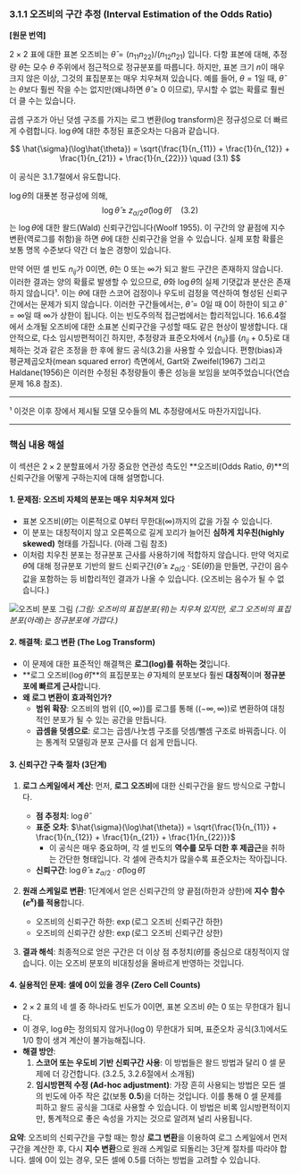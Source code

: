 ### **3.1.1 오즈비의 구간 추정 (Interval Estimation of the Odds Ratio)**

**[원문 번역]**

$2 \times 2$ 표에 대한 표본 오즈비는 $\hat{\theta} = (n_{11}n_{22})/(n_{12}n_{21})$ 입니다. 다항 표본에 대해, 추정량 $\hat{\theta}$는 모수 $\theta$ 주위에서 점근적으로 정규분포를 따릅니다. 하지만, 표본 크기 $n$이 매우 크지 않은 이상, 그것의 표집분포는 매우 치우쳐져 있습니다. 예를 들어, $\theta=1$일 때, $\hat{\theta}$는 $\theta$보다 훨씬 작을 수는 없지만(왜냐하면 $\hat{\theta} \ge 0$ 이므로), 무시할 수 없는 확률로 훨씬 더 클 수는 있습니다.

곱셈 구조가 아닌 덧셈 구조를 가지는 로그 변환(log transform)은 정규성으로 더 빠르게 수렴합니다. $\log \hat{\theta}$에 대한 추정된 표준오차는 다음과 같습니다.

$$ \hat{\sigma}(\log\hat{\theta}) = \sqrt{\frac{1}{n_{11}} + \frac{1}{n_{12}} + \frac{1}{n_{21}} + \frac{1}{n_{22}}} \quad (3.1) $$

이 공식은 3.1.7절에서 유도합니다.

$\log \hat{\theta}$의 대푯본 정규성에 의해,
$$ \log \hat{\theta} \pm z_{\alpha/2}\hat{\sigma}(\log \hat{\theta}) \quad (3.2) $$
는 $\log \theta$에 대한 왈드(Wald) 신뢰구간입니다(Woolf 1955). 이 구간의 양 끝점에 지수 변환(역로그를 취함)을 하면 $\theta$에 대한 신뢰구간을 얻을 수 있습니다. 실제 포함 확률은 보통 명목 수준보다 약간 더 높은 경향이 있습니다.

만약 어떤 셀 빈도 $n_{ij}$가 0이면, $\hat{\theta}$는 0 또는 $\infty$가 되고 왈드 구간은 존재하지 않습니다. 이러한 결과는 양의 확률로 발생할 수 있으므로, $\hat{\theta}$와 $\log \hat{\theta}$의 실제 기댓값과 분산은 존재하지 않습니다¹. 이는 $\theta$에 대한 스코어 검정이나 우도비 검정을 역산하여 형성된 신뢰구간에서는 문제가 되지 않습니다. 이러한 구간들에서는, $\hat{\theta}=0$일 때 0이 하한이 되고 $\hat{\theta}=\infty$일 때 $\infty$가 상한이 됩니다. 이는 빈도주의적 접근법에서는 합리적입니다. 16.6.4절에서 소개될 오즈비에 대한 소표본 신뢰구간을 구성할 때도 같은 현상이 발생합니다. 대안적으로, 다소 임시방편적이긴 하지만, 추정량과 표준오차에서 $\{n_{ij}\}$를 $\{n_{ij} + 0.5\}$로 대체하는 것과 같은 조정을 한 후에 왈드 공식(3.2)을 사용할 수 있습니다. 편향(bias)과 평균제곱오차(mean squared error) 측면에서, Gart와 Zweifel(1967) 그리고 Haldane(1956)은 이러한 수정된 추정량들이 좋은 성능을 보임을 보여주었습니다(연습문제 16.8 참조).

---
¹ 이것은 이후 장에서 제시될 모델 모수들의 ML 추정량에서도 마찬가지입니다.

---

### **핵심 내용 해설**

이 섹션은 $2 \times 2$ 분할표에서 가장 중요한 연관성 측도인 **오즈비(Odds Ratio, $\theta$)**의 신뢰구간을 어떻게 구하는지에 대해 설명합니다.

#### **1. 문제점: 오즈비 자체의 분포는 매우 치우쳐져 있다**

*   표본 오즈비($\hat{\theta}$)는 이론적으로 $0$부터 무한대($\infty$)까지의 값을 가질 수 있습니다.
*   이 분포는 대칭적이지 않고 오른쪽으로 길게 꼬리가 늘어진 **심하게 치우친(highly skewed)** 형태를 가집니다. (아래 그림 참조)
*   이처럼 치우친 분포는 정규분포 근사를 사용하기에 적합하지 않습니다. 만약 억지로 $\hat{\theta}$에 대해 정규분포 기반의 왈드 신뢰구간($\hat{\theta} \pm z_{\alpha/2} \cdot \text{SE}(\hat{\theta})$)을 만들면, 구간이 음수 값을 포함하는 등 비합리적인 결과가 나올 수 있습니다. (오즈비는 음수가 될 수 없습니다.)

![오즈비 분포 그림](https://i.stack.imgur.com/u7q6K.png)
*(그림: 오즈비의 표집분포(위)는 치우쳐 있지만, 로그 오즈비의 표집분포(아래)는 정규분포에 가깝다.)*

#### **2. 해결책: 로그 변환 (The Log Transform)**

*   이 문제에 대한 표준적인 해결책은 **로그(log)를 취하는 것**입니다.
*   **로그 오즈비($\log\hat{\theta}$)**의 표집분포는 $\hat{\theta}$ 자체의 분포보다 훨씬 **대칭적**이며 **정규분포에 빠르게 근사**합니다.
*   **왜 로그 변환이 효과적인가?**
    *   **범위 확장**: 오즈비의 범위 ($[0, \infty)$)를 로그를 통해 ($(-\infty, \infty)$)로 변환하여 대칭적인 분포가 될 수 있는 공간을 만듭니다.
    *   **곱셈을 덧셈으로**: 로그는 곱셈/나눗셈 구조를 덧셈/뺄셈 구조로 바꿔줍니다. 이는 통계적 모델링과 분포 근사를 더 쉽게 만듭니다.

#### **3. 신뢰구간 구축 절차 (3단계)**

1.  **로그 스케일에서 계산**: 먼저, **로그 오즈비**에 대한 신뢰구간을 왈드 방식으로 구합니다.
    *   **점 추정치**: $\log \hat{\theta}$
    *   **표준 오차**: $\hat{\sigma}(\log\hat{\theta}) = \sqrt{\frac{1}{n_{11}} + \frac{1}{n_{12}} + \frac{1}{n_{21}} + \frac{1}{n_{22}}}$
        *   이 공식은 매우 중요하며, 각 셀 빈도의 **역수를 모두 더한 후 제곱근**을 취하는 간단한 형태입니다. 각 셀에 관측치가 많을수록 표준오차는 작아집니다.
    *   **신뢰구간**: $\log \hat{\theta} \pm z_{\alpha/2} \cdot \hat{\sigma}(\log\hat{\theta})$

2.  **원래 스케일로 변환**: 1단계에서 얻은 신뢰구간의 양 끝점(하한과 상한)에 **지수 함수($e^x$)를 적용**합니다.
    *   오즈비의 신뢰구간 하한: $\exp(\text{로그 오즈비 신뢰구간 하한})$
    *   오즈비의 신뢰구간 상한: $\exp(\text{로그 오즈비 신뢰구간 상한})$

3.  **결과 해석**: 최종적으로 얻은 구간은 더 이상 점 추정치($\hat{\theta}$)를 중심으로 대칭적이지 않습니다. 이는 오즈비 분포의 비대칭성을 올바르게 반영하는 것입니다.

#### **4. 실용적인 문제: 셀에 0이 있을 경우 (Zero Cell Counts)**

*   $2 \times 2$ 표의 네 셀 중 하나라도 빈도가 0이면, 표본 오즈비 $\hat{\theta}$는 0 또는 무한대가 됩니다.
*   이 경우, $\log\hat{\theta}$는 정의되지 않거나($\log 0$) 무한대가 되며, 표준오차 공식(3.1)에서도 $1/0$ 항이 생겨 계산이 불가능해집니다.
*   **해결 방안**:
    1.  **스코어 또는 우도비 기반 신뢰구간 사용**: 이 방법들은 왈드 방법과 달리 0 셀 문제에 더 강건합니다. (3.2.5, 3.2.6절에서 소개됨)
    2.  **임시방편적 수정 (Ad-hoc adjustment)**: 가장 흔히 사용되는 방법은 모든 셀의 빈도에 아주 작은 값(보통 **0.5**)을 더하는 것입니다. 이를 통해 0 셀 문제를 피하고 왈드 공식을 그대로 사용할 수 있습니다. 이 방법은 비록 임시방편적이지만, 통계적으로 좋은 속성을 가지는 것으로 알려져 널리 사용됩니다.

**요약**: 오즈비의 신뢰구간을 구할 때는 항상 **로그 변환**을 이용하여 로그 스케일에서 먼저 구간을 계산한 후, 다시 **지수 변환**으로 원래 스케일로 되돌리는 3단계 절차를 따라야 합니다. 셀에 0이 있는 경우, 모든 셀에 0.5를 더하는 방법을 고려할 수 있습니다.
